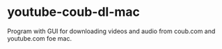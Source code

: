 # youtube-coub-dl-mac
Program with GUI for downloading videos and audio from coub.com and youtube.com foe mac.
